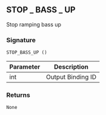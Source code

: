 ## STOP \_ BASS \_ UP

Stop ramping bass up

### Signature

`STOP_BASS_UP ()`


| Parameter | Description |
| --- | --- |
| int | Output Binding ID |


### Returns

`None`